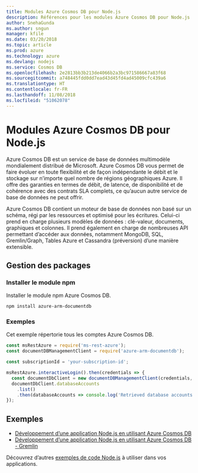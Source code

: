 ```yaml
---
title: Modules Azure Cosmos DB pour Node.js
description: Références pour les modules Azure Cosmos DB pour Node.js
author: SnehaGunda
ms.author: sngun
manager: kfile
ms.date: 03/20/2018
ms.topic: article
ms.prod: azure
ms.technology: azure
ms.devlang: nodejs
ms.service: Cosmos DB
ms.openlocfilehash: 2e2813bb3b213de4066b2a3bc971586667a83f68
ms.sourcegitcommit: a748445fdd0dd7ead43d45fd4ad45009cfc439a6
ms.translationtype: HT
ms.contentlocale: fr-FR
ms.lasthandoff: 11/08/2018
ms.locfileid: "51062078"
---
```

# <a name="azure-cosmos-db-modules-for-nodejs"></a>Modules Azure Cosmos DB pour Node.js

Azure Cosmos DB est un service de base de données multimodèle mondialement distribué de Microsoft. Azure Cosmos DB vous permet de faire évoluer en toute flexibilité et de façon indépendante le débit et le stockage sur n’importe quel nombre de régions géographiques Azure. Il offre des garanties en termes de débit, de latence, de disponibilité et de cohérence avec des contrats SLA complets, ce qu’aucun autre service de base de données ne peut offrir.

Azure Cosmos DB contient un moteur de base de données non basé sur un schéma, régi par les ressources et optimisé pour les écritures. Celui-ci prend en charge plusieurs modèles de données : clé-valeur, documents, graphiques et colonnes. Il prend également en charge de nombreuses API permettant d’accéder aux données, notamment MongoDB, SQL, Gremlin/Graph, Tables Azure et Cassandra (préversion) d’une manière extensible.

## <a name="management-package"></a>Gestion des packages

### <a name="install-the-npm-module"></a>Installer le module npm 

Installer le module npm Azure Cosmos DB.

```bash
npm install azure-arm-documentdb
```

### <a name="example"></a>Exemples

Cet exemple répertorie tous les comptes Azure Cosmos DB.

```javascript
const msRestAzure = require('ms-rest-azure');
const documentDBManagementClient = require('azure-arm-documentdb');

const subscriptionId = 'your-subscription-id';

msRestAzure.interactiveLogin().then(credentials => {
  const documentDbClient = new documentDBManagementClient(credentials, subscriptionId);
  documentDbClient.databaseAccounts
    .list()
    .then(databaseAccounts => console.log('Retrieved database accounts: ', databaseAccounts));
});
```

## <a name="samples"></a>Exemples

* [Développement d’une application Node.js en utilisant Azure Cosmos DB](https://azure.microsoft.com/resources/samples/azure-cosmos-db-documentdb-nodejs-getting-started/)
* [Développement d’une application Node.js en utilisant Azure Cosmos DB - Gremlin](https://azure.microsoft.com/resources/samples/azure-cosmos-db-graph-nodejs-getting-started/)

Découvrez d’autres [exemples de code Node.js](https://azure.microsoft.com/resources/samples/?platform=nodejs) à utiliser dans vos applications.
